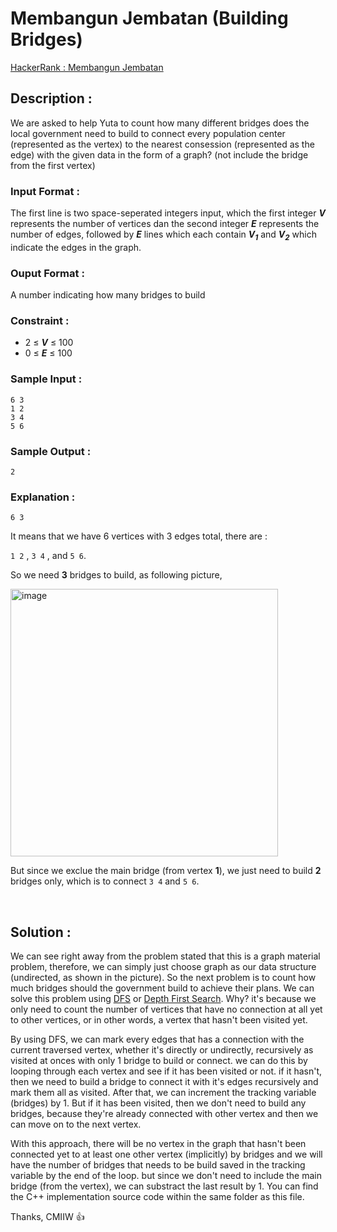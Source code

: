 # Membangun Jembatan (Building Bridges)

[HackerRank : Membangun Jembatan](https://www.hackerrank.com/contests/alpro-its-sd-m4-e-2022/challenges/membangun-jembatan)

## Description :
We are asked to help Yuta to count how many different bridges does the local government need to build to connect every population center (represented as the vertex) to the nearest consession (represented as the edge) with the given data in the form of a graph? (not include the bridge from the first vertex)

### Input Format :
The first line is two space-seperated integers input, which the first integer ***V*** represents the number of vertices dan the second integer ***E*** represents the number of edges, followed by ***E*** lines which each contain ***V<sub>1</sub>*** and ***V<sub>2</sub>*** which indicate the edges in the graph.

### Ouput Format :
A number indicating how many bridges to build

### Constraint :
- 2 &le; ***V*** &le; 100
- 0 &le; ***E*** &le; 100

### Sample Input :
```
6 3  
1 2  
3 4  
5 6  
```

### Sample Output :
```
2
```  

### Explanation :
`6 3`  
  
It means that we have 6 vertices with 3 edges total, there are :
  
`1 2` , `3 4` , and `5 6`. 
  
So we need **3** bridges to build, as following picture,  

<img width="428" alt="image" src="https://user-images.githubusercontent.com/105977864/209446075-1eafba6d-268d-4026-88ed-6d9cdb447ddb.png">  
  
But since we exclue the main bridge (from vertex **1**), we just need to build **2** bridges only, which is to connect `3 4` and `5 6`.

<br>

## Solution :
We can see right away from the problem stated that this is a graph material problem, therefore, we can simply just choose graph as our data structure (undirected, as shown in the picture). So the next problem is to count how much bridges should the government build to achieve their plans. We can solve this problem using [DFS](https://www.geeksforgeeks.org/depth-first-search-or-dfs-for-a-graph/) or [Depth First Search](https://www.geeksforgeeks.org/depth-first-search-or-dfs-for-a-graph/). Why? it's because we only need to count the number of vertices that have no connection at all yet to other vertices, or in other words, a vertex that hasn't been visited yet.  

By using DFS, we can mark every edges that has a connection with the current traversed vertex, whether it's directly or undirectly, recursively as visited at onces with only 1 bridge to build or connect. we can do this by looping through each vertex and see if it has been visited or not. if it hasn't, then we need to build a bridge to connect it with it's edges recursively and mark them all as visited. After that, we can increment the tracking variable (bridges) by 1. But if it has been visited, then we don't need to build any bridges, because they're already connected with other vertex and then we can move on to the next vertex.  

With this approach, there will be no vertex in the graph that hasn't been connected yet to at least one other vertex (implicitly) by bridges and we will have the number of bridges that needs to be build saved in the tracking variable by the end of the loop. but since we don't need to include the main bridge (from the vertex), we can substract the last result by 1. You can find the C++ implementation source code within the same folder as this file. 

Thanks, CMIIW :thumbsup:
